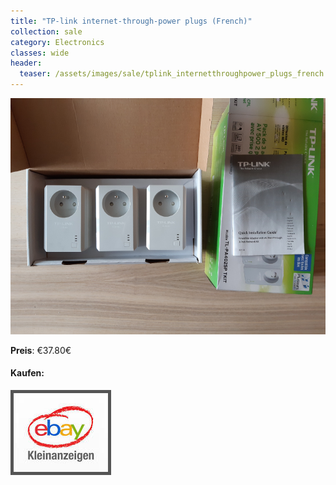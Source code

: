 ```yaml
---
title: "TP-link internet-through-power plugs (French)"
collection: sale
category: Electronics
classes: wide
header: 
  teaser: /assets/images/sale/tplink_internetthroughpower_plugs_french.png
---
```




<a href="">
  <img src="/assets/images/sale/tplink_internetthroughpower_plugs_french.png" alt="TP-link internet-through-power plugs (French)">
</a>

**Preis**: €37.80€


#### Kaufen:
<a href="">
  <img src="/assets/images/ebay.png" alt="Ebay Kleinanzeigen" style="border: 5px solid #555">
</a>

